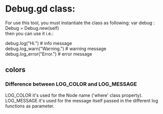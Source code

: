# Debug.gd class:

For use this tool, you must instantiate the class as following: var debug : Debug = Debug.new(self)\
then you can use it i.e.: 	

debug.log("Hi.") # info message \
debug.log_warn("Warning.") # warning message \
debug.log_error("Error.") # error message 

## colors
### Difference between LOG_COLOR and LOG_MESSAGE
LOG_COLOR it's used for the Node name ('where' class property). \
LOG_MESSAGE it's used for the message itself passed in the different log functions as parameter. 

